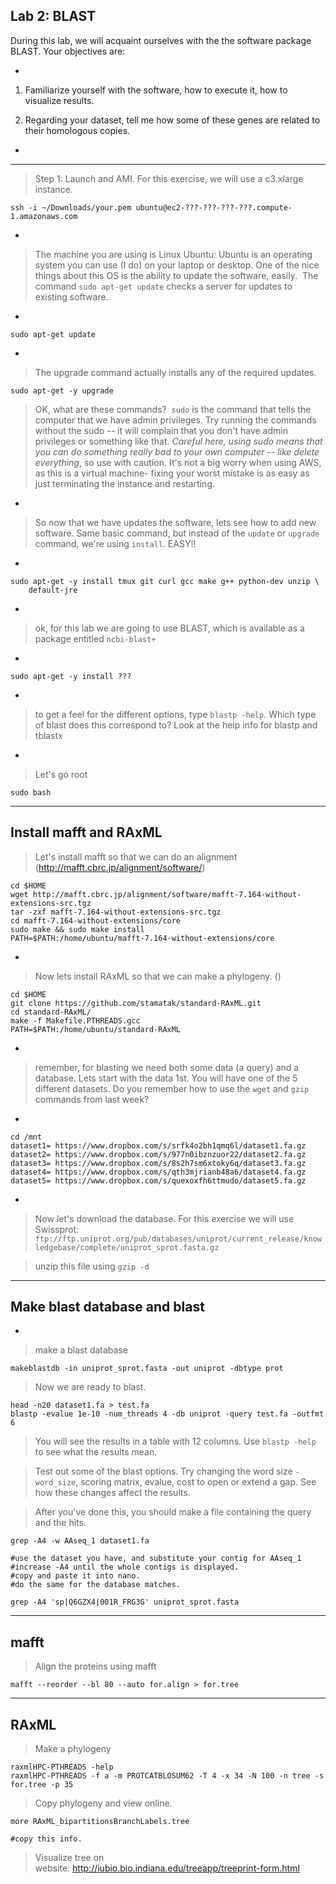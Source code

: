 Lab 2: BLAST
--

During this lab, we will acquaint ourselves with the the software package BLAST. Your objectives are:

-

1. Familiarize yourself with the software, how to execute it, how to visualize results.

2. Regarding your dataset, tell me how some of these genes are related to their homologous copies.

-

---

> Step 1: Launch and AMI. For this exercise, we will use a c3.xlarge instance.


	ssh -i ~/Downloads/your.pem ubuntu@ec2-???-???-???-???.compute-1.amazonaws.com

-

> The machine you are using is Linux Ubuntu: Ubuntu is an operating system you can use (I do) on your laptop or desktop. One of the nice things about this OS is the ability to update the software, easily.  The command `sudo apt-get update` checks a server for updates to existing software.

-


	sudo apt-get update

-

> The upgrade command actually installs any of the required updates.


	sudo apt-get -y upgrade


> OK, what are these commands?  `sudo` is the command that tells the computer that we have admin privileges. Try running the commands without the sudo -- it will complain that you don't have admin privileges or something like that. *Careful here, using sudo means that you can do something really bad to your own computer -- like delete everything*, so use with caution. It's not a big worry when using AWS, as this is a virtual machine- fixing your worst mistake is as easy as just terminating the instance and restarting.

-

> So now that we have updates the software, lets see how to add new software. Same basic command, but instead of the `update` or `upgrade` command, we're using `install`. EASY!!

-


	sudo apt-get -y install tmux git curl gcc make g++ python-dev unzip \
        default-jre

-

> ok, for this lab we are going to use BLAST, which is available as a package entitled `ncbi-blast+`

-


	sudo apt-get -y install ???

-

> to get a feel for the different options, type `blastp -help`. Which type of blast does this correspond to? Look at the help info for blastp and tblastx

-

> Let's go root


	sudo bash

---

Install mafft and RAxML
--

> Let's install mafft so that we can do an alignment (<a href="http://mafft.cbrc.jp/alignment/software/">http://mafft.cbrc.jp/alignment/software/</a>)


    cd $HOME
    wget http://mafft.cbrc.jp/alignment/software/mafft-7.164-without-extensions-src.tgz
    tar -zxf mafft-7.164-without-extensions-src.tgz
    cd mafft-7.164-without-extensions/core
    sudo make && sudo make install
    PATH=$PATH:/home/ubuntu/mafft-7.164-without-extensions/core

-

> Now lets install RAxML so that we can make a phylogeny. ()


    cd $HOME
    git clone https://github.com/stamatak/standard-RAxML.git
    cd standard-RAxML/
    make -f Makefile.PTHREADS.gcc
    PATH=$PATH:/home/ubuntu/standard-RAxML

-

> remember, for blasting we need both some data (a query) and a database. Lets start with the data 1st. You will have one of the 5 different datasets. Do you remember how to use the `wget` and `gzip` commands from last week?

-


    cd /mnt
    dataset1= https://www.dropbox.com/s/srfk4o2bh1qmq6l/dataset1.fa.gz
    dataset2= https://www.dropbox.com/s/977n0ibznzuor22/dataset2.fa.gz
    dataset3= https://www.dropbox.com/s/8s2h7sm6xtoky6q/dataset3.fa.gz
    dataset4= https://www.dropbox.com/s/qth3mjrianb48a6/dataset4.fa.gz
    dataset5= https://www.dropbox.com/s/quexoxfh6ttmudo/dataset5.fa.gz

-

> Now let's download the database. For this exercise we will use Swissprot: `ftp://ftp.uniprot.org/pub/databases/uniprot/current_release/knowledgebase/complete/uniprot_sprot.fasta.gz`

> unzip this file using `gzip -d`

---

Make blast database and blast
--

-

> make a blast database


	makeblastdb -in uniprot_sprot.fasta -out uniprot -dbtype prot

> Now we are ready to blast.


	head -n20 dataset1.fa > test.fa
	blastp -evalue 1e-10 -num_threads 4 -db uniprot -query test.fa -outfmt 6

> You will see the results in a table with 12 columns. Use `blastp -help` to see what the results mean.

> Test out some of the blast options. Try changing the word size `-word_size`, scoring matrix, evalue, cost to open or extend a gap. See how these changes affect the results.

> After you've done this, you should make a file containing the query and the hits.


	grep -A4 -w AAseq_1 dataset1.fa 

    #use the dataset you have, and substitute your contig for AAseq_1
    #increase -A4 until the whole contigs is displayed.
    #copy and paste it into nano.
    #do the same for the database matches. 
    
    grep -A4 'sp|Q6GZX4|001R_FRG3G' uniprot_sprot.fasta

---

mafft
--

> Align the proteins using mafft


	mafft --reorder --bl 80 --auto for.align > for.tree

---

RAxML
--

> Make a phylogeny


	raxmlHPC-PTHREADS -help
	raxmlHPC-PTHREADS -f a -m PROTCATBLOSUM62 -T 4 -x 34 -N 100 -n tree -s for.tree -p 35

> Copy phylogeny and view online.


	more RAxML_bipartitionsBranchLabels.tree

	#copy this info.

> Visualize tree on website: <a href="http://iubio.bio.indiana.edu/treeapp/treeprint-form.html">http://iubio.bio.indiana.edu/treeapp/treeprint-form.html</a>